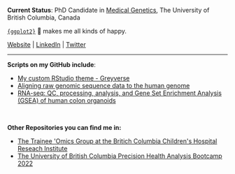 **Current Status**: PhD Candidate in [Medical Genetics](https://medgen.med.ubc.ca/), The University of British Columbia, Canada  

[`{ggplot2}`](https://r-graph-gallery.com/ggplot2-package.html) 🎨 makes me all kinds of happy. 

[Website](https://nikita-telkar.github.io/) | [LinkedIn](https://www.linkedin.com/in/nikitatelkar/) | [Twitter](https://twitter.com/nikita_telkar) 

*** 

**Scripts on my GitHub include**:  

- [My custom RStudio theme - Greyverse](https://github.com/nikita-telkar/Projects/tree/master/Greyverse_RStudio_Theme)  
- [Aligning raw genomic sequence data to the human genome](https://github.com/nikita-telkar/Projects/tree/master/RNA-seq%20-%20FASTQ%20to%20Expression%20Counts) 
- [RNA-seq: QC, processing, analysis, and Gene Set Enrichment Analysis (GSEA) of human colon organoids](https://github.com/nikita-telkar/Projects/tree/master/GSEA%20of%20Human%20Colonic%20Organoids)  

<br>

**Other Repositories you can find me in:**  
- [The Trainee 'Omics Group at the Britich Columbia Children's Hospital Reseach Institute](https://github.com/BCCHR-trainee-omics-group/StudyGroup)  
- [The University of British Columbia Precision Health Analysis Bootcamp 2022](https://github.com/Phillip-a-richmond/PrecisionHealthVirtualEnvironment/tree/main/Workshops)  
